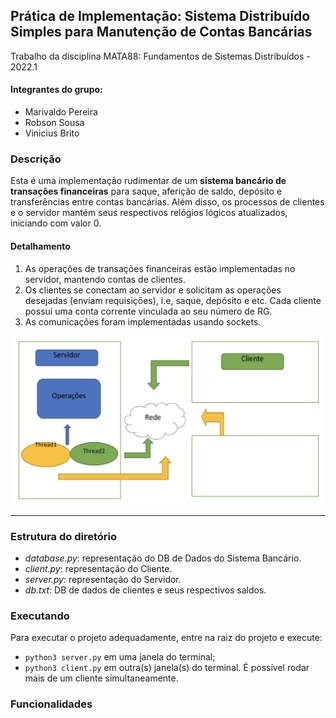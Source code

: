 ## Prática de Implementação: Sistema Distribuído Simples para Manutenção de Contas Bancárias

Trabalho da disciplina MATA88: Fundamentos de Sistemas Distribuídos - 2022.1

#### Integrantes do grupo:
* Marivaldo Pereira
* Robson Sousa
* Vinicius Brito

### Descrição
Esta é uma implementação rudimentar de um **sistema bancário de transações financeiras** para
saque, aferição de saldo, depósito e transferências entre contas bancárias. Além disso, os processos de clientes e o
servidor mantém seus respectivos relógios lógicos atualizados, iniciando com valor 0.

#### Detalhamento

1. As operações de transações financeiras estão implementadas no servidor, mantendo contas de clientes.
2. Os clientes se conectam ao servidor e solicitam as operações desejadas (enviam requisições), i.e, saque, depósito e etc. Cada cliente possui uma conta corrente vinculada ao seu número de RG.
3. As comunicações foram implementadas usando sockets.

![](image.png)
___

### Estrutura do diretório
- *database.py*: representação do DB de Dados do Sistema Bancário.
- *client.py*: representação do Cliente.
- *server.py*: representação do Servidor.
- *db.txt*: DB de dados de clientes e seus respectivos saldos.


### Executando
Para executar o projeto adequadamente, entre na raiz do projeto e execute:
- `python3 server.py` em uma janela do terminal;
- `python3 client.py` em outra(s) janela(s) do terminal. É possível rodar mais de um cliente simultaneamente.

### Funcionalidades
